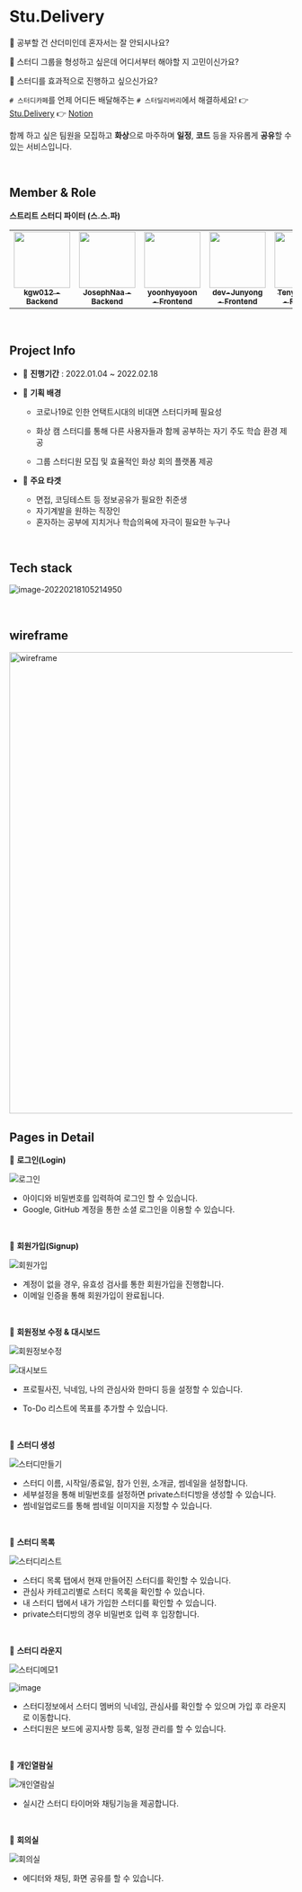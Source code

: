 # Stu.Delivery

🎯 공부할 건 산더미인데 혼자서는 잘 안되시나요?

🎯 스터디 그룹을 형성하고 싶은데 어디서부터 해야할 지 고민이신가요?

🎯 스터디를 효과적으로 진행하고 싶으신가요?
<br/>

`# 스터디카페`를 언제 어디든 배달해주는 `# 스터딜리버리`에서 해결하세요! 👉 [Stu.Delivery](https://i6d201.p.ssafy.io/ ) 👉 [Notion](https://dev-junyong.notion.site/Stu-Delivery-60d474a778374b48a3aba5a99737cff0) 

함께 하고 싶은 팀원을 모집하고 **화상**으로 마주하며 **일정**, **코드** 등을 자유롭게 **공유**할 수 있는 서비스입니다. 

<br/>

## Member & Role

**스트리트 스터디 파이터 (스.스.파)**

<table>
  <tr>
    <td align="center"><a href="https://github.com/kgw012"><img src="https://avatars.githubusercontent.com/kgw012" width="100px;" alt=""/><br /><sub><b>kgw012 - Backend</b></sub></a><br /></td>
    <td align="center"><a href="https://github.com/JosephNaa"><img src="https://avatars.githubusercontent.com/JosephNaa" width="100px;" alt=""/><br /><sub><b>JosephNaa - Backend</b></sub></a><br /></td>
    <td align="center"><a href="https://github.com/yoonhyeyoon"><img src="https://avatars.githubusercontent.com/yoonhyeyoon" width="100px;" alt=""/><br /><sub><b>yoonhyeyoon - Frontend</b></sub></a><br /></td>
    <td align="center"><a href="https://github.com/dev-Junyong"><img src="https://avatars.githubusercontent.com/dev-Junyong" width="100px;" alt=""/><br /><sub><b>dev-Junyong - Frontend</b></sub></a><br /></td>  
    <td align="center"><a href="https://github.com/Tenykim1109"><img src="https://avatars.githubusercontent.com/Tenykim1109" width="100px;" alt=""/><br /><sub><b>Tenykim1109 - Frontend</b></sub></a><br /></td>    
  </tr>
</table>

<br/>

## Project Info 

* 📆 **진행기간** : 2022.01.04 ~ 2022.02.18 

* 📌 **기획 배경** 

  * 코로나19로 인한 언택트시대의 비대면 스터디카페 필요성

  * 화상 캠 스터디를 통해 다른 사용자들과 함께 공부하는 자기 주도 학습 환경 제공
  * 그룹 스터디원 모집 및 효율적인 화상 회의 플랫폼 제공

* 👀 **주요 타겟**

  * 면접, 코딩테스트 등 정보공유가 필요한 취준생
  * 자기계발을 원하는 직장인
  * 혼자하는 공부에 지치거나 학습의욕에 자극이 필요한 누구나

<br/>

## Tech stack

![image-20220218105214950](https://user-images.githubusercontent.com/87461728/155725711-3dbfc65e-84fe-4bcf-90f6-01ebc8b1af91.png)

<br/>

## wireframe

<img width="821" alt="wireframe" src="https://user-images.githubusercontent.com/87461728/155725747-eb6001ca-5efb-4227-8245-2cced4af3549.png">

<br />

## Pages in Detail

🔸 **로그인(Login)**

![로그인](https://user-images.githubusercontent.com/87461728/155717197-fb812de3-52b4-4ea5-bad9-ebae6102a9cb.gif)

- 아이디와 비밀번호를 입력하여 로그인 할 수 있습니다.
- Google, GitHub 계정을 통한 소셜 로그인을 이용할 수 있습니다.

<br />

🔸 **회원가입(Signup)**

![회원가입](https://user-images.githubusercontent.com/87461728/155717928-924f27db-f9df-4135-8814-784a6ae43d85.gif)

* 계정이 없을 경우, 유효성 검사를 통한 회원가입을 진행합니다.
* 이메일 인증을 통해 회원가입이 완료됩니다.

<br />

🔸 **회원정보 수정 & 대시보드**

![회원정보수정](https://user-images.githubusercontent.com/87461728/155718240-adf286ec-3468-4f77-9e5b-3fc4434bdb13.gif)

![대시보드](https://user-images.githubusercontent.com/87461728/155717789-154368e0-46a8-4ec2-b27b-1651400ac747.gif)

- 프로필사진, 닉네임, 나의 관심사와 한마디 등을 설정할 수 있습니다.

* To-Do 리스트에 목표를 추가할 수 있습니다.

<br />

🔸 **스터디 생성**

![스터디만들기](https://user-images.githubusercontent.com/87461728/155718998-7479decc-8f61-4b92-8f5d-3fbe01982ede.gif)

- 스터디 이름, 시작일/종료일, 참가 인원, 소개글, 썸네일을 설정합니다.
- 세부설정을 통해 비밀번호를 설정하면 private스터디방을 생성할 수 있습니다.
- 썸네일업로드를 통해 썸네일 이미지을 지정할 수 있습니다.

<br />

🔸 **스터디 목록**

![스터디리스트](https://user-images.githubusercontent.com/87461728/155719667-fa653f83-2e0b-43e2-89e4-e00fa64db196.gif)

- 스터디 목록 탭에서 현재 만들어진 스터디를 확인할 수 있습니다.
- 관심사 카테고리별로 스터디 목록을 확인할 수 있습니다.
- 내 스터디 탭에서 내가 가입한 스터디를 확인할 수 있습니다.
- private스터디방의 경우 비밀번호 입력 후 입장합니다.

<br />

🔸 **스터디 라운지**

![스터디메모1](https://user-images.githubusercontent.com/87461728/155722121-11371615-2814-4826-8b07-82dfec0209ef.png)

![image](https://user-images.githubusercontent.com/87461728/155721710-6311b3cd-f0b8-4cb6-b332-fa1492528687.png)

- 스터디정보에서 스터디 멤버의 닉네임, 관심사를 확인할 수 있으며 가입 후 라운지로 이동합니다.
- 스터디원은 보드에 공지사항 등록, 일정 관리를 할 수 있습니다.

<br />

🔸 **개인열람실**

![개인열람실](https://user-images.githubusercontent.com/87461728/155723726-d6ba1639-922c-476b-aefb-49c5fb8d19b1.png)

* 실시간 스터디 타이머와 채팅기능을 제공합니다.

<br />

🔸 **회의실**

![회의실](https://user-images.githubusercontent.com/87461728/155724968-9fc015d3-ed4e-42a0-8241-5ca05e430a55.png)

- 에디터와 채팅, 화면 공유를 할 수 있습니다.
